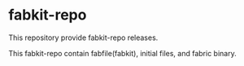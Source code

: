 # fabkit-repo

This repository provide fabkit-repo releases.

This fabkit-repo contain fabfile(fabkit), initial files, and fabric binary.
